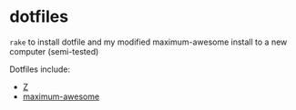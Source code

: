 dotfiles
========

`rake` to install dotfile and my modified maximum-awesome install to a new computer (semi-tested)

Dotfiles include:

* [Z](https://github.com/rupa/z)
* [maximum-awesome](https://github.com/square/maximum-awesome)
